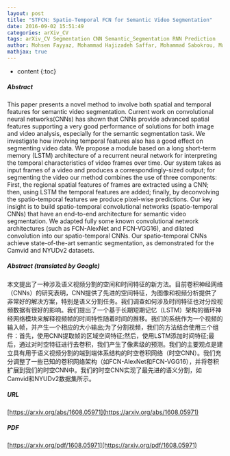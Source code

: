 ```yaml
---
layout: post
title: "STFCN: Spatio-Temporal FCN for Semantic Video Segmentation"
date: 2016-09-02 15:51:49
categories: arXiv_CV
tags: arXiv_CV Segmentation CNN Semantic_Segmentation RNN Prediction
author: Mohsen Fayyaz, Mohammad Hajizadeh Saffar, Mohammad Sabokrou, Mahmood Fathy, Reinhard Klette, Fay Huang
mathjax: true
---
```


* content
{:toc}

##### Abstract
This paper presents a novel method to involve both spatial and temporal features for semantic video segmentation. Current work on convolutional neural networks(CNNs) has shown that CNNs provide advanced spatial features supporting a very good performance of solutions for both image and video analysis, especially for the semantic segmentation task. We investigate how involving temporal features also has a good effect on segmenting video data. We propose a module based on a long short-term memory (LSTM) architecture of a recurrent neural network for interpreting the temporal characteristics of video frames over time. Our system takes as input frames of a video and produces a correspondingly-sized output; for segmenting the video our method combines the use of three components: First, the regional spatial features of frames are extracted using a CNN; then, using LSTM the temporal features are added; finally, by deconvolving the spatio-temporal features we produce pixel-wise predictions. Our key insight is to build spatio-temporal convolutional networks (spatio-temporal CNNs) that have an end-to-end architecture for semantic video segmentation. We adapted fully some known convolutional network architectures (such as FCN-AlexNet and FCN-VGG16), and dilated convolution into our spatio-temporal CNNs. Our spatio-temporal CNNs achieve state-of-the-art semantic segmentation, as demonstrated for the Camvid and NYUDv2 datasets.

##### Abstract (translated by Google)
本文提出了一种涉及语义视频分割的空间和时间特征的新方法。目前卷积神经网络（CNNs）的研究表明，CNN提供了先进的空间特征，为图像和视频分析提供了非常好的解决方案，特别是语义分割任务。我们调查如何涉及时间特征也对分段视频数据有很好的影响。我们提出了一个基于长期短期记忆（LSTM）架构的循环神经网络模块来解释视频帧的时间特性随着时间的推移。我们的系统作为一个视频的输入帧，并产生一个相应的大小输出;为了分割视频，我们的方法结合使用三个组件：首先，使用CNN提取帧的区域空间特征;然后，使用LSTM添加时间特征;最后，通过对时空特征进行去卷积，我们产生了像素级的预测。我们的主要观点是建立具有用于语义视频分割的端到端体系结构的时空卷积网络（时空CNN）。我们充分调整了一些已知的卷积网络架构（如FCN-AlexNet和FCN-VGG16），并将卷积扩展到我们的时空CNN中。我们的时空CNN实现了最先进的语义分割，如Camvid和NYUDv2数据集所示。

##### URL
[https://arxiv.org/abs/1608.05971](https://arxiv.org/abs/1608.05971)

##### PDF
[https://arxiv.org/pdf/1608.05971](https://arxiv.org/pdf/1608.05971)

